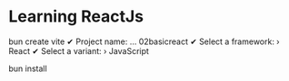# Learning ReactJs


bun create vite
✔ Project name: … 02basicreact
✔ Select a framework: › React
✔ Select a variant: › JavaScript

bun install
